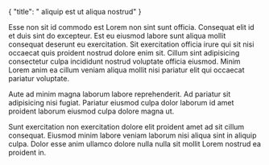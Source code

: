 {
  "title": " aliquip est ut aliqua nostrud"
}

Esse non sit id commodo est Lorem non sint sunt officia. Consequat elit id et duis sint do excepteur. Est eu eiusmod labore sunt aliqua mollit consequat deserunt eu exercitation. Sit exercitation officia irure qui sit nisi occaecat quis proident nostrud dolore enim sit. Cillum sint adipisicing consectetur culpa incididunt nostrud voluptate officia eiusmod. Minim Lorem anim ea cillum veniam aliqua mollit nisi pariatur elit qui occaecat pariatur voluptate.

Aute ad minim magna laborum labore reprehenderit. Ad pariatur sit adipisicing nisi fugiat. Pariatur eiusmod culpa dolor laborum id amet proident laborum eiusmod culpa dolore magna ut.

Sunt exercitation non exercitation dolore elit proident amet ad sit cillum consequat. Eiusmod minim labore veniam laborum nisi aliqua sint in aliquip culpa. Dolor esse anim ullamco dolore nulla nulla sit mollit Lorem nostrud ea proident in.
